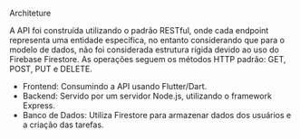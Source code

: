 Architeture

A API foi construída utilizando o padrão RESTful, onde cada endpoint representa uma entidade específica, no entanto considerando que para o modelo de dados, não foi considerada estrutura rígida devido ao uso do Firebase Firestore. As operações seguem os métodos HTTP padrão: GET, POST, PUT e DELETE.


- Frontend: Consumindo a API usando Flutter/Dart.
- Backend: Servido por um servidor Node.js, utilizando o framework Express.
- Banco de Dados: Utiliza Firestore para armazenar dados dos usuários e a criação das tarefas.
